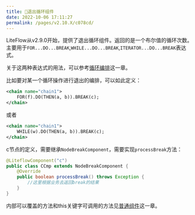 ```yaml
---
title: 🧿退出循环组件
date: 2022-10-06 17:11:27
permalink: /pages/v2.10.X/c078cd/
---
```


LiteFlow从v2.9.0开始，提供了退出循环组件。返回的是一个布尔值的循环次数。 主要用于`FOR...DO...BREAK`,`WHILE...DO...BREAK`,`ITERATOR...DO...BREAK`表达式。

关于这两种表达式的用法，可以参考[循环编排](/pages/v2.10.X/fbf715/)这一章。

比如要对某一个循环操作进行退出的编排，可以如此定义：

```xml
<chain name="chain1">
    FOR(f).DO(THEN(a, b)).BREAK(c);
</chain>
```

或者

```xml
<chain name="chain1">
    WHILE(w).DO(THEN(a, b)).BREAK(c);
</chain>
```

c节点的定义，需要继承`NodeBreakComponent`，需要实现`processBreak`方法：

```java
@LiteflowComponent("c")
public class CCmp extends NodeBreakComponent {
    @Override
    public boolean processBreak() throws Exception {
        //这里根据业务去返回break的结果
    }
}
```

内部可以覆盖的方法和this关键字可调用的方法见[普通组件](/pages/v2.10.X/8486fb/)这一章。